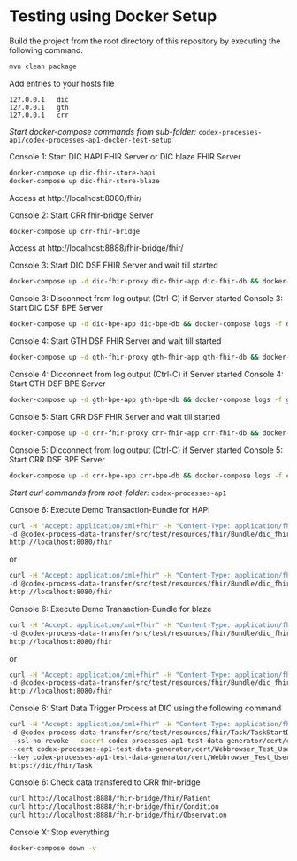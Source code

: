 # Testing using Docker Setup

Build the project from the root directory of this repository by executing the following command.

```sh
mvn clean package
```

Add entries to your hosts file
```
127.0.0.1	dic
127.0.0.1	gth
127.0.0.1	crr
```

*Start docker-compose commands from sub-folder:* `codex-processes-ap1/codex-processes-ap1-docker-test-setup`

Console 1: Start DIC HAPI FHIR Server or DIC blaze FHIR Server
```sh
docker-compose up dic-fhir-store-hapi
docker-compose up dic-fhir-store-blaze
```
Access at http://localhost:8080/fhir/

Console 2: Start CRR fhir-bridge Server
```sh
docker-compose up crr-fhir-bridge
```
Access at http://localhost:8888/fhir-bridge/fhir/

Console 3: Start DIC DSF FHIR Server and wait till started
```sh
docker-compose up -d dic-fhir-proxy dic-fhir-app dic-fhir-db && docker-compose logs -f dic-fhir-app
```
Console 3: Disconnect from log output (Ctrl-C) if Server started
Console 3: Start DIC DSF BPE Server
```sh
docker-compose up -d dic-bpe-app dic-bpe-db && docker-compose logs -f dic-fhir-app dic-bpe-app
````

Console 4: Start GTH DSF FHIR Server and wait till started
```sh
docker-compose up -d gth-fhir-proxy gth-fhir-app gth-fhir-db && docker-compose logs -f gth-fhir-app
```
Console 4: Dicconnect from log output (Ctrl-C) if Server started
Console 4: Start GTH DSF BPE Server
```sh
docker-compose up -d gth-bpe-app gth-bpe-db && docker-compose logs -f gth-fhir-app gth-bpe-app
````

Console 5: Start CRR DSF FHIR Server and wait till started
```sh
docker-compose up -d crr-fhir-proxy crr-fhir-app crr-fhir-db && docker-compose logs -f crr-fhir-app
```
Console 5: Dicconnect from log output (Ctrl-C) if Server started
Console 5: Start CRR DSF BPE Server
```sh
docker-compose up -d crr-bpe-app crr-bpe-db && docker-compose logs -f crr-fhir-app crr-bpe-app
````

<!--
Webbrowser at http://localhost:8080/fhir/: Add Demo Data to DIC HAPI FHIR Server via Transaction-Bundle at
[dic_fhir_store_demo_psn_create.json](../codex-process-data-transfer/src/test/resources/fhir/Bundle/dic_fhir_store_demo_psn_create.json) or
[dic_fhir_store_demo_bf_create.json](../codex-process-data-transfer/src/test/resources/fhir/Bundle/dic_fhir_store_demo_bf_create.json)
-->

*Start curl commands from root-folder:* `codex-processes-ap1`

Console 6: Execute Demo Transaction-Bundle for HAPI
```sh
curl -H "Accept: application/xml+fhir" -H "Content-Type: application/fhir+json" \
-d @codex-process-data-transfer/src/test/resources/fhir/Bundle/dic_fhir_store_demo_psn.json \
http://localhost:8080/fhir
```
or
```sh
curl -H "Accept: application/xml+fhir" -H "Content-Type: application/fhir+json" \
-d @codex-process-data-transfer/src/test/resources/fhir/Bundle/dic_fhir_store_demo_bf.json \
http://localhost:8080/fhir
```

Console 6: Execute Demo Transaction-Bundle for blaze
```sh
curl -H "Accept: application/xml+fhir" -H "Content-Type: application/fhir+json" \
-d @codex-process-data-transfer/src/test/resources/fhir/Bundle/dic_fhir_store_demo_psn_create.json \
http://localhost:8080/fhir
```
or
```sh
curl -H "Accept: application/xml+fhir" -H "Content-Type: application/fhir+json" \
-d @codex-process-data-transfer/src/test/resources/fhir/Bundle/dic_fhir_store_demo_bf_create.json \
http://localhost:8080/fhir
```


Console 6: Start Data Trigger Process at DIC using the following command
```sh
curl -H "Accept: application/xml+fhir" -H "Content-Type: application/fhir+xml" \
-d @codex-process-data-transfer/src/test/resources/fhir/Task/TaskStartDataTrigger.xml \
--ssl-no-revoke --cacert codex-processes-ap1-test-data-generator/cert/ca/testca_certificate.pem \
--cert codex-processes-ap1-test-data-generator/cert/Webbrowser_Test_User/Webbrowser_Test_User_certificate.pem \
--key codex-processes-ap1-test-data-generator/cert/Webbrowser_Test_User/Webbrowser_Test_User_private-key.pem \
https://dic/fhir/Task
```

Console 6: Check data transfered to CRR fhir-bridge
```sh
curl http://localhost:8888/fhir-bridge/fhir/Patient
curl http://localhost:8888/fhir-bridge/fhir/Condition
curl http://localhost:8888/fhir-bridge/fhir/Observation
```

Console X: Stop everything
```sh
docker-compose down -v
```